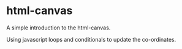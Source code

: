 # html-canvas

A simple introduction to the html-canvas.

Using javascript loops and conditionals to update the co-ordinates.

